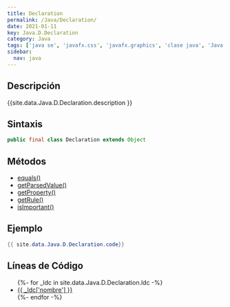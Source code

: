 ```yaml
---
title: Declaration
permalink: /Java/Declaration/
date: 2021-01-11
key: Java.D.Declaration
category: Java
tags: ['java se', 'javafx.css', 'javafx.graphics', 'clase java', 'Java 9']
sidebar: 
  nav: java
---
```


## Descripción
{{site.data.Java.D.Declaration.description }}

## Sintaxis
~~~java
public final class Declaration extends Object
~~~

## Métodos
* [equals()](/Java/Declaration/equals)
* [getParsedValue()](/Java/Declaration/getParsedValue)
* [getProperty()](/Java/Declaration/getProperty)
* [getRule()](/Java/Declaration/getRule)
* [isImportant()](/Java/Declaration/isImportant)

## Ejemplo
~~~java
{{ site.data.Java.D.Declaration.code}}
~~~

## Líneas de Código
<ul>
{%- for _ldc in site.data.Java.D.Declaration.ldc -%}
   <li>
       <a href="{{_ldc['url'] }}">{{ _ldc['nombre'] }}</a>
   </li>
{%- endfor -%}
</ul>

